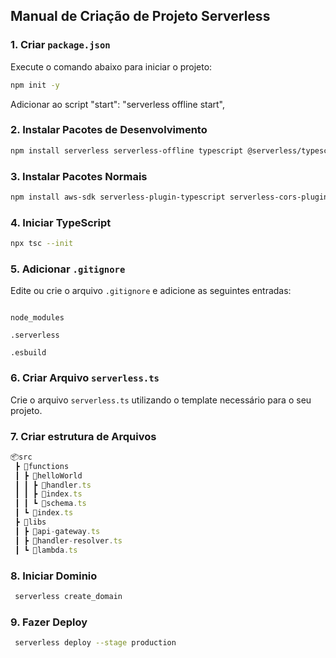 ## Manual de Criação de Projeto Serverless

### 1. Criar `package.json`

Execute o comando abaixo para iniciar o projeto:

```bash
npm init -y
```

Adicionar ao script "start": "serverless offline start",

### 2. Instalar Pacotes de Desenvolvimento

```bash
npm install serverless serverless-offline typescript @serverless/typescript @types/aws-lambda serverless-esbuild serverless-domain-manager -D
```

### 3. Instalar Pacotes Normais

```bash
npm install aws-sdk serverless-plugin-typescript serverless-cors-plugin
```

### 4. Iniciar TypeScript

```bash
npx tsc --init
```

### 5. Adicionar `.gitignore`

Edite ou crie o arquivo `.gitignore` e adicione as seguintes entradas:

```gitignore

node_modules

.serverless

.esbuild
```

### 6. Criar Arquivo `serverless.ts`

Crie o arquivo `serverless.ts` utilizando o template necessário para o seu projeto.

### 7. Criar estrutura de Arquivos

```javascript
📦src
 ┣ 📂functions
 ┃ ┣ 📂helloWorld
 ┃ ┃ ┣ 📜handler.ts
 ┃ ┃ ┣ 📜index.ts
 ┃ ┃ ┗ 📜schema.ts
 ┃ ┗ 📜index.ts
 ┣ 📂libs
 ┃ ┣ 📜api-gateway.ts
 ┃ ┣ 📜handler-resolver.ts
 ┃ ┗ 📜lambda.ts

```

### 8. Iniciar Dominio

```bash
 serverless create_domain
```

### 9. Fazer Deploy

```bash
 serverless deploy --stage production
```

